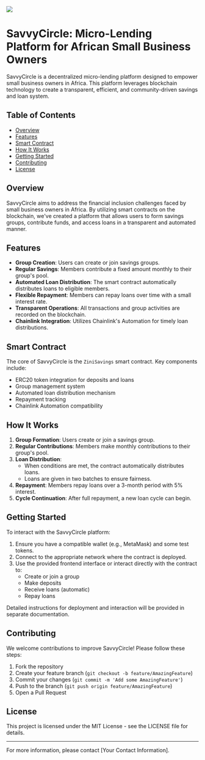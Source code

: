 ![](https://img.shields.io/badge/Base-Buildathon-blue)

# SavvyCircle: Micro-Lending Platform for African Small Business Owners

SavvyCircle is a decentralized micro-lending platform designed to empower small business owners in Africa. This platform leverages blockchain technology to create a transparent, efficient, and community-driven savings and loan system.

## Table of Contents

- [Overview](#overview)
- [Features](#features)
- [Smart Contract](#smart-contract)
- [How It Works](#how-it-works)
- [Getting Started](#getting-started)
- [Contributing](#contributing)
- [License](#license)

## Overview

SavvyCircle aims to address the financial inclusion challenges faced by small business owners in Africa. By utilizing smart contracts on the blockchain, we've created a platform that allows users to form savings groups, contribute funds, and access loans in a transparent and automated manner.

## Features

- **Group Creation**: Users can create or join savings groups.
- **Regular Savings**: Members contribute a fixed amount monthly to their group's pool.
- **Automated Loan Distribution**: The smart contract automatically distributes loans to eligible members.
- **Flexible Repayment**: Members can repay loans over time with a small interest rate.
- **Transparent Operations**: All transactions and group activities are recorded on the blockchain.
- **Chainlink Integration**: Utilizes Chainlink's Automation for timely loan distributions.

## Smart Contract

The core of SavvyCircle is the `ZiniSavings` smart contract. Key components include:

- ERC20 token integration for deposits and loans
- Group management system
- Automated loan distribution mechanism
- Repayment tracking
- Chainlink Automation compatibility

## How It Works

1. **Group Formation**: Users create or join a savings group.
2. **Regular Contributions**: Members make monthly contributions to their group's pool.
3. **Loan Distribution**:
   - When conditions are met, the contract automatically distributes loans.
   - Loans are given in two batches to ensure fairness.
4. **Repayment**: Members repay loans over a 3-month period with 5% interest.
5. **Cycle Continuation**: After full repayment, a new loan cycle can begin.

## Getting Started

To interact with the SavvyCircle platform:

1. Ensure you have a compatible wallet (e.g., MetaMask) and some test tokens.
2. Connect to the appropriate network where the contract is deployed.
3. Use the provided frontend interface or interact directly with the contract to:
   - Create or join a group
   - Make deposits
   - Receive loans (automatic)
   - Repay loans

Detailed instructions for deployment and interaction will be provided in separate documentation.

## Contributing

We welcome contributions to improve SavvyCircle! Please follow these steps:

1. Fork the repository
2. Create your feature branch (`git checkout -b feature/AmazingFeature`)
3. Commit your changes (`git commit -m 'Add some AmazingFeature'`)
4. Push to the branch (`git push origin feature/AmazingFeature`)
5. Open a Pull Request

## License

This project is licensed under the MIT License - see the LICENSE file for details.

---

For more information, please contact [Your Contact Information].
